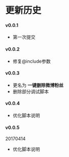 # 更新历史

#### v0.0.1

- 第一次提交

#### v0.0.2

- 修复@include参数

#### v0.0.3

- 更名为 **一键删除微博粉丝**
- 删除部分调试脚本

#### v0.0.4

- 优化脚本说明

#### v0.0.5

20170414

- 优化脚本说明

